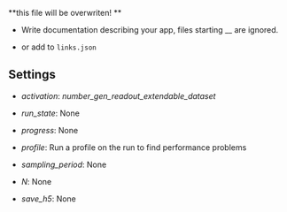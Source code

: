 **this file will be overwriten! **

 - Write documentation describing your app, files starting __ are ignored.

 - or add to `links.json`

## Settings

 - *activation*: <i>number_gen_readout_extendable_dataset</i>

 - *run_state*: None

 - *progress*: None

 - *profile*: Run a profile on the run to find performance problems

 - *sampling_period*: None

 - *N*: None

 - *save_h5*: None

